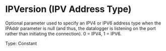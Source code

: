 # IPVersion (IPV Address Type)

Optional parameter used to specify an IPV4 or IPV6 address type when the IPAddr parameter is null (and thus, the datalogger is listening on the port rather than initiating the connection). 0 = IPV4, 1 = IPV6.

Type: Constant

